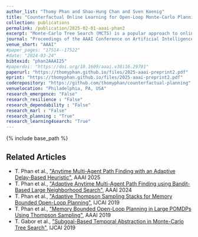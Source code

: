 ```yaml
---
author_list: "Thomy Phan and Shao-Hung Chan and Sven Koenig"
title: "Counterfactual Online Learning for Open-Loop Monte-Carlo Planning"
collection: publications
permalink: /publication/2025-02-01-aaai-phan2
excerpt: "Monte-Carlo Tree Search (MCTS) is a popular approach to online planning under uncertainty. While MCTS uses statistical sampling via multi-armed bandits to avoid exhaustive search in complex domains, common closed-loop approaches typically construct enormous search trees to consider a large number of potential observations and actions. On the other hand, open-loop approaches offer better memory efficiency by ignoring observations but are generally not competitive with closed-loop MCTS in terms of performance -- even with commonly integrated human knowledge. In this paper, we propose Counterfactual Open-loop Reasoning with Ad hoc Learning (CORAL) for open-loop MCTS, using a causal multi-armed bandit approach with unobserved confounders (MABUC). CORAL consists of two online learning phases that are conducted during the open-loop search. In the first phase, an intent policy is learned based on preferred actions. In the second phase, a counterfactual policy is learned with MABUCs to make a final decision using the previously learned intent policy. We evaluate CORAL in four POMDP benchmark scenarios and compare it with closed-loop and open-loop alternatives. In contrast to standard open-loop MCTS, CORAL achieves competitive performance compared with closed-loop algorithms while constructing significantly smaller search trees."
journal: "Proceedings of the AAAI Conference on Artificial Intelligence"
venue_short: "AAAI"
#paper_pages: "17514--17522"
#date: "2024-03-24"
bibtexid: "phan2AAAI25"
#paperdoi: "https://doi.org/10.1609/aaai.v38i16.29701"
paperurl: "https://thomyphan.github.io/files/2025-aaai-preprint2.pdf"
eprint: "https://thomyphan.github.io/files/2025-aaai-preprint2.pdf"
coderepository: "https://github.com/thomyphan/counterfactual-planning"
venuelocation: "Philadelphia, PA, USA"
research_emergence: "False"
research_resilience : "False"
research_dependability : "False"
research_marl : "False"
research_planning : "True"
research_learning4search: "True"
---
```


{% include base_path %}

## Related Articles
- T. Phan et al., ["Anytime Multi-Agent Path Finding with an Adaptive Delay-Based Heuristic"](https://thomyphan.github.io/publication/2025-02-01-aaai-phan1), AAAI 2025
- T. Phan et al., ["Adaptive Anytime Multi-Agent Path Finding using Bandit-Based Large Neighborhood Search"](https://thomyphan.github.io/publication/2024-02-01-aaai-phan), AAAI 2024
- T. Phan et al., ["Adaptive Thompson Sampling Stacks for Memory Bounded Open-Loop Planning"](https://thomyphan.github.io/publication/2019-08-01-ijcai-phan), IJCAI 2019
- T. Phan et al., ["Memory Bounded Open-Loop Planning in Large POMDPs Using Thompson Sampling"](https://thomyphan.github.io/publication/2019-02-01-aaai-phan), AAAI 2019
- T. Gabor et al., ["Subgoal-Based Temporal Abstraction in Monte-Carlo Tree Search"](https://thomyphan.github.io/publication/2019-08-01-ijcai-gabor), IJCAI 2019